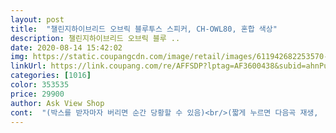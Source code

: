 ```yaml
---
layout: post 
title:  "챌린지하이브리드 오브릭 블루투스 스피커, CH-OWL80, 혼합 색상" 
description: 챌린지하이브리드 오브릭 블루 ..
date: 2020-08-14 15:42:02 
img: https://static.coupangcdn.com/image/retail/images/611942682253570-5296fd83-9a04-4c36-a73b-8eeba3931fc7.jpg 
linkUrl: https://link.coupang.com/re/AFFSDP?lptag=AF3600438&subid=ahnPublicAsk&pageKey=216722299&itemId=666441408&vendorItemId=4787407417&traceid=V0-113-b4cf6d4da3f83255 
categories: [1016] 
color: 353535 
price: 29900 
author: Ask View Shop 
cont:  "(박스를 받자마자 버리면 순간 당황할 수 있음)<br/>(짧게 누르면 다음곡 재생,  길게 누르면 볼륨커짐.<br/><br/>1.<br/> 구매한 이제품은 우선가격이 2만원대에요<br/>16W라는데 기존다른스피커보다 큰소리를 자랑합니다.<br/><br/>2.<br/> 음질도 만족스러워요 잡음도 안들리고 선명하게 재생됩니다.<br/><br/>3.<br/> 디자인은 부엉이를 본딴듯한데 실제품은 조금더 광이나서 고급스러워요<br/>강추해요! 200% 만족하실거에용ㅎㅎ<br/>그럼 제가 생각한 단점도 한번 적어볼게요<br/>그리고 이 부분은 언급하는 사람이 없던데<br/>근데 무게는 그렇게 가볍지는 않네요ㅎㅎㅎ<br/>너무커서 최대까지 키워본적은 없네요<br/>노래 듣는 중에 폰으로 전화가 오면?<br/>누르는 강도로만 조절해야하는데 이게 은근히 불편함.<br/><br/>디자인, 성능, 가격 모두 최고입니다.<br/> 이정도 스펙에 기대이상의 훌륭한 스펙입니다.<br/> 묵직하지만 6시간이상의 든든한 휴대시간도 마음에들고 앤틱한 디자인도 이미지하고 큰차이는 없네요 무엇보다 고출력이라 음향 꽉차구요 음질도 저음 무난히 미끄러우니 좋네요.<br/> 가격도 착하니 후회가 없습니다 ㅎㅎ 라디오나 핸즈프리기능도 쏠쏠하게 잘 사용하듯 싶어요.<br/> 근래 나온 블루투스 스피커중 스펙도 좋고 가격까지 저렴하니 더 마음에드는 스피커여서 추천합니다.<br/><br/>먼저 음질이나 음향은 확실히 가격대비 우수하다고 말할 수 있어요<br/>문제는 집안에서 음악을 틀어놓고 화장실에 가거나<br/>벨 한번 울리고 자동으로 받아져요.<br/> 스피커로 상대방 목소리 나와요.<br/><br/>부엉이와 제일비슷한 디자인이 마음에 들어서 구매했어요(둘다비슷하긴함)<br/>스피커 자체에 마이크가 탑재되어 있어서 통화가 가능하긴 한데<br/>스피커, 충전잭, 차량용잭 이렇게 들어있고 박스 겉면에<br/>아무래도 이름값인듯.<br/>.<br/><br/>앤틱한디자인을 사고싶은 1인 쇼핑하는 찰나에 2만원대 유사 스피커와<br/>야외활동시에도 음악틀기 정말좋구요<br/>와우... <br/>2만원대 제품중 가성비최고임.<br/>.<br/><br/>우선 6만9천원에 전에 구매한 스피커랑 음질차이는 크게 없네요ㅋㅋㅋ<br/>우선 비슷한유사 스피커를 6만9천원에 구매한 기억이나는데 이사오면서 어머님을 드려서 또 이정도가격에 사기는 아깝기도해서 23만원대 스피커를 알아보다가 구매하게됬어요<br/>우와 ! 완전 좋다! 까진 아니더라도 이 가격에 이 정도면 꽤 좋아요<br/>우퍼라고 하나? 울림이 좋아서 비트감있는 음악을 들을 때 더 좋습니다.<br/><br/>음향을 조절할 수 있는 버튼이 다음곡 재생하는 기능과 겹쳐있어<br/>이 두기능을 버튼 하나로 해야함)<br/>이가격에 이것보다 좋은걸 바라는건 가격과 품질을 생각해보시길ㅋㅋㅋ<br/>일단 사용설명서가 따로 없어요 박스 개봉하면<br/>자동으로 전화 받겨져서 상대방이 여보세요만 하다가 끊을 수 있음.<br/><br/>전에 7만원 돈주고산게 아까울정도ㅠㅠ<br/>전체적으로 가격에비해서 기능들도 많고 저장카드들도 다들가서 저렴하고 적당한 스피커를 찾으시는분들께<br/>제품 설명이 쓰여있습니다.<br/><br/>지금구매한 스피커를 고민하던중<br/>집안일로 전화가 온지도 몰랐을 경우에도<br/>평소 휴대폰으로 음악을 듣는데 크게 듣고 싶어서 블루투스 스피커를 찾아보다가 평도 찾아보고 가성비 좋아보여서 바로 주문했어요<br/>" 
---
```

